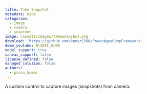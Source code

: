 ```yaml
---
title: Take Snapshot
metadate: hide
categories:
  - image
  - camera
  - snapshot
image: /assets/images/takesnapshot.png
download: 'https://github.com/kumar1586/PowerAppsCompFramework'
demo_youtube: Nl2DEI_GuWQ
model_support: true
canvas_support: false
license_defined: false
managed_solution: false
authors:
  - pavan_kumar
---
```


A custom control to capture images (snapshots) from camera.
